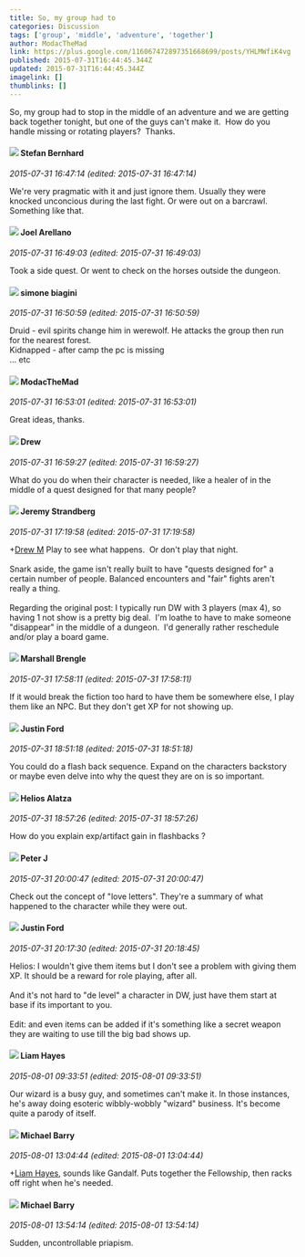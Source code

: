 ```yaml
---
title: So, my group had to
categories: Discussion
tags: ['group', 'middle', 'adventure', 'together']
author: ModacTheMad
link: https://plus.google.com/116067472897351668699/posts/YHLMWfiK4vg
published: 2015-07-31T16:44:45.344Z
updated: 2015-07-31T16:44:45.344Z
imagelink: []
thumblinks: []
---
```


So, my group had to stop in the middle of an adventure and we are getting back together tonight, but one of the guys can&#39;t make it.  How do you  handle missing or rotating players?  Thanks.
<div id='comment z13utrlohmfox10pv04cflhpln3gylv3c'>
  <h4><img src='{{site.baseurl}}//images/avatars/100228915393704836590_photo.jpg'> Stefan Bernhard</h4>
      <p><cite>2015-07-31 16:47:14 (edited: 2015-07-31 16:47:14)</cite></p>
        <p>We&#39;re very pragmatic with it and just ignore them. Usually they were knocked unconcious during the last fight. Or were out on a barcrawl. Something like that.</p>
</div>
        

<div id='comment z13utrlohmfox10pv04cflhpln3gylv3c'>
  <h4><img src='{{site.baseurl}}//images/avatars/105975857413917046423_photo.jpg'> Joel Arellano</h4>
      <p><cite>2015-07-31 16:49:03 (edited: 2015-07-31 16:49:03)</cite></p>
        <p>Took a side quest. Or went to check on the horses outside the dungeon.</p>
</div>
        

<div id='comment z13utrlohmfox10pv04cflhpln3gylv3c'>
  <h4><img src='{{site.baseurl}}//images/avatars/110406841978593276800_photo.jpg'> simone biagini</h4>
      <p><cite>2015-07-31 16:50:59 (edited: 2015-07-31 16:50:59)</cite></p>
        <p>Druid - evil spirits change him in werewolf. He attacks the group then run for the nearest forest.<br />Kidnapped - after camp the pc is missing<br />... etc</p>
</div>
        

<div id='comment z13utrlohmfox10pv04cflhpln3gylv3c'>
  <h4><img src='{{site.baseurl}}//images/avatars/116067472897351668699_photo.jpg'> ModacTheMad</h4>
      <p><cite>2015-07-31 16:53:01 (edited: 2015-07-31 16:53:01)</cite></p>
        <p>Great ideas, thanks.</p>
</div>
        

<div id='comment z13utrlohmfox10pv04cflhpln3gylv3c'>
  <h4><img src='{{site.baseurl}}//images/avatars/108353700518140318311_photo.jpg'> Drew</h4>
      <p><cite>2015-07-31 16:59:27 (edited: 2015-07-31 16:59:27)</cite></p>
        <p>What do you do when their character is needed, like a healer of in the middle of a quest designed for that many people?</p>
</div>
        

<div id='comment z13utrlohmfox10pv04cflhpln3gylv3c'>
  <h4><img src='{{site.baseurl}}//images/avatars/102595580176380683252_photo.jpg'> Jeremy Strandberg</h4>
      <p><cite>2015-07-31 17:19:58 (edited: 2015-07-31 17:19:58)</cite></p>
        <p><span class="proflinkWrapper"><span class="proflinkPrefix">+</span><a class="proflink" href="https://plus.google.com/108353700518140318311" oid="108353700518140318311">Drew M</a></span> Play to see what happens.  Or don&#39;t play that night.<br /><br />Snark aside, the game isn&#39;t really built to have &quot;quests designed for&quot; a certain number of people. Balanced encounters and &quot;fair&quot; fights aren&#39;t really a thing.<br /><br />Regarding the original post: I typically run DW with 3 players (max 4), so having 1 not show is a pretty big deal.  I&#39;m loathe to have to make someone &quot;disappear&quot; in the middle of a dungeon.  I&#39;d generally rather reschedule and/or play a board game.</p>
</div>
        

<div id='comment z13utrlohmfox10pv04cflhpln3gylv3c'>
  <h4><img src='{{site.baseurl}}//images/avatars/110973090768429200038_photo.jpg'> Marshall Brengle</h4>
      <p><cite>2015-07-31 17:58:11 (edited: 2015-07-31 17:58:11)</cite></p>
        <p>If it would break the fiction too hard to have them be somewhere else, I play them like an NPC. But they don&#39;t get XP for not showing up.</p>
</div>
        

<div id='comment z13utrlohmfox10pv04cflhpln3gylv3c'>
  <h4><img src='{{site.baseurl}}//images/avatars/113111689610329646582_photo.jpg'> Justin Ford</h4>
      <p><cite>2015-07-31 18:51:18 (edited: 2015-07-31 18:51:18)</cite></p>
        <p>You could do a flash back sequence. Expand on the characters backstory or maybe even delve into why the quest they are on is so important.</p>
</div>
        

<div id='comment z13utrlohmfox10pv04cflhpln3gylv3c'>
  <h4><img src='{{site.baseurl}}//images/avatars/104151086029211709137_photo.jpg'> Helios Alatza</h4>
      <p><cite>2015-07-31 18:57:26 (edited: 2015-07-31 18:57:26)</cite></p>
        <p>How do you explain exp/artifact gain in flashbacks ?</p>
</div>
        

<div id='comment z13utrlohmfox10pv04cflhpln3gylv3c'>
  <h4><img src='{{site.baseurl}}//images/avatars/113692337653837882568_photo.jpg'> Peter J</h4>
      <p><cite>2015-07-31 20:00:47 (edited: 2015-07-31 20:00:47)</cite></p>
        <p>Check out the concept of &quot;love letters&quot;. They&#39;re a summary of what happened to the character while they were out.</p>
</div>
        

<div id='comment z13utrlohmfox10pv04cflhpln3gylv3c'>
  <h4><img src='{{site.baseurl}}//images/avatars/113111689610329646582_photo.jpg'> Justin Ford</h4>
      <p><cite>2015-07-31 20:17:30 (edited: 2015-07-31 20:18:45)</cite></p>
        <p>Helios: I wouldn&#39;t give them items but I don&#39;t see a problem with giving them XP. It should be a reward for role playing, after all.<br /><br />And it&#39;s not hard to &quot;de level&quot; a character in DW, just have them start at base if its important to you.﻿<br /><br />Edit: and even items can be added if it&#39;s something like a secret weapon they are waiting to use till the big bad shows up.</p>
</div>
        

<div id='comment z13utrlohmfox10pv04cflhpln3gylv3c'>
  <h4><img src='{{site.baseurl}}//images/avatars/114364744887170221550_photo.jpg'> Liam Hayes</h4>
      <p><cite>2015-08-01 09:33:51 (edited: 2015-08-01 09:33:51)</cite></p>
        <p>Our wizard is a busy guy, and sometimes can&#39;t make it. In those instances, he&#39;s away doing esoteric wibbly-wobbly &quot;wizard&quot; business. It&#39;s become quite a parody of itself.</p>
</div>
        

<div id='comment z13utrlohmfox10pv04cflhpln3gylv3c'>
  <h4><img src='{{site.baseurl}}//images/avatars/111063200037086452489_photo.jpg'> Michael Barry</h4>
      <p><cite>2015-08-01 13:04:44 (edited: 2015-08-01 13:04:44)</cite></p>
        <p><span class="proflinkWrapper"><span class="proflinkPrefix">+</span><a class="proflink" href="https://plus.google.com/114364744887170221550" oid="114364744887170221550">Liam Hayes</a></span>, sounds like Gandalf. Puts together the Fellowship, then racks off right when he&#39;s needed.</p>
</div>
        

<div id='comment z13utrlohmfox10pv04cflhpln3gylv3c'>
  <h4><img src='{{site.baseurl}}//images/avatars/111063200037086452489_photo.jpg'> Michael Barry</h4>
      <p><cite>2015-08-01 13:54:14 (edited: 2015-08-01 13:54:14)</cite></p>
        <p>Sudden, uncontrollable priapism.</p>
</div>
        